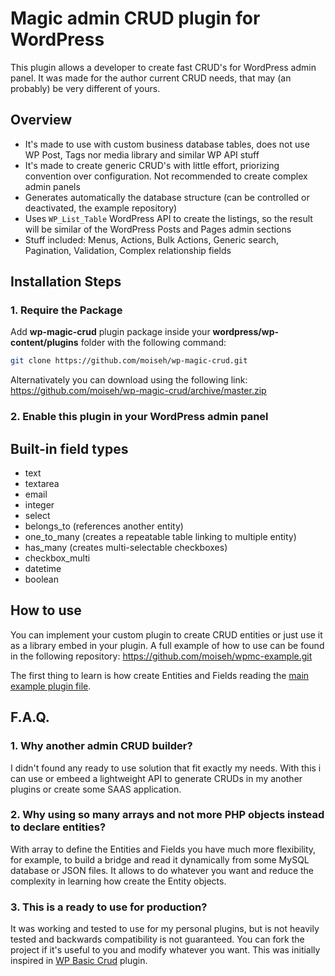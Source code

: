 # Magic admin CRUD plugin for WordPress

This plugin allows a developer to create fast CRUD's for WordPress admin panel. It was made for the author current CRUD needs, that may (an probably) be very different of yours.

## Overview

* It's made to use with custom business database tables, does not use WP Post, Tags nor media library and similar WP API stuff
* It's made to create generic CRUD's with little effort, priorizing convention over configuration. Not recommended to create complex admin panels
* Generates automatically the database structure (can be controlled or deactivated, the example repository)
* Uses `WP_List_Table` WordPress API to create the listings, so the result will be similar of the WordPress Posts and Pages admin sections
* Stuff included: Menus, Actions, Bulk Actions, Generic search, Pagination, Validation, Complex relationship fields

## Installation Steps

### 1. Require the Package

Add **wp-magic-crud** plugin package inside your **wordpress/wp-content/plugins** folder with the following command:

```bash
git clone https://github.com/moiseh/wp-magic-crud.git
```

Alternativately you can download using the following link: https://github.com/moiseh/wp-magic-crud/archive/master.zip

### 2. Enable this plugin in your WordPress admin panel

## Built-in field types

* text
* textarea
* email
* integer
* select
* belongs_to (references another entity)
* one_to_many (creates a repeatable table linking to multiple entity)
* has_many (creates multi-selectable checkboxes)
* checkbox_multi
* datetime
* boolean

## How to use

You can implement your custom plugin to create CRUD entities or just use it as a library embed in your plugin.
A full example of how to use can be found in the following repository: https://github.com/moiseh/wpmc-example.git

The first thing to learn is how create Entities and Fields reading the [main example plugin file](https://github.com/moiseh/wpmc-example/blob/master/wpmc-example.php).

## F.A.Q.

### 1. Why another admin CRUD builder?

I didn't found any ready to use solution that fit exactly my needs. With this i can use or embeed a lightweight API to generate CRUDs in my another plugins or create some SAAS application.

### 2. Why using so many arrays and not more PHP objects instead to declare entities?

With array to define the Entities and Fields you have much more flexibility, for example, to build a bridge and read it dynamically from some MySQL database or JSON files. It allows to do whatever you want and reduce the complexity in learning how create the Entity objects.

### 3. This is a ready to use for production?

It was working and tested to use for my personal plugins, but is not heavily tested and backwards compatibility is not guaranteed. You can fork the project if it's useful to you and modify whatever you want. This was initially inspired in [WP Basic Crud](https://wordpress.org/plugins/wp-basic-crud/) plugin.
